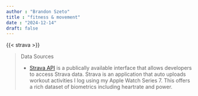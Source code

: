 ```yaml
---
author : "Brandon Szeto"
title : "fitness & movement"
date : "2024-12-14"
draft: false
---
```


{{< strava >}}

> Data Sources
> - [Strava API](https://developers.strava.com) is a publically available interface that allows developers to access Strava data. Strava is an application that auto uploads workout activities I log using my Apple Watch Series 7. This offers a rich dataset of biometrics including heartrate and power.
